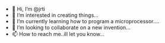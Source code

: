 - 👋 Hi, I’m @jrti
- 👀 I’m interested in creating things...
- 🌱 I’m currently learning how to program a microprocessor....
- 💞️ I’m looking to collaborate on a new invention...
- 📫 How to reach me..ill let you know...

<!---
Gregtalks/Gregtalks is a ✨ special ✨ repository because its `README.md` (this file) appears on your GitHub profile.
You can click the Preview link to take a look at your changes.
--->
